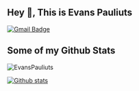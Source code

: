 <!-- ### Hi there 👋 -->

<!--
**EvansPauliuts/EvansPauliuts** is a ✨ _special_ ✨ repository because its `README.md` (this file) appears on your GitHub profile.

Here are some ideas to get you started:

- 🔭 I’m currently working on ...
- 🌱 I’m currently learning ...
- 👯 I’m looking to collaborate on ...
- 🤔 I’m looking for help with ...
- 💬 Ask me about ...
- 📫 How to reach me: ...
- 😄 Pronouns: ...
- ⚡ Fun fact: ...
-->

## Hey 👋, This is Evans Pauliuts
[![Gmail Badge](https://img.shields.io/badge/-pauliutsevans@gmail.com-c14438?style=flat&logo=Gmail&logoColor=white&link=mailto:pauliutsevans@gmail.com)](mailto:pauliutsevans@gmail.com) 
<!--[![Linkedin Badge](https://img.shields.io/badge/-https://www.linkedin.com/in/raman-pauliuts-8909b7a1/-0072b1?style=flat&logo=Linkedin&logoColor=white&link=https://www.linkedin.com/in/https://www.linkedin.com/in/raman-pauliuts-8909b7a1//)](https://www.linkedin.com/in/https://www.linkedin.com/in/raman-pauliuts-8909b7a1//) [![Github Badge](https://img.shields.io/badge/-EvansPauliuts-grey?style=flat&logo=github&logoColor=white&link=https://github.com/EvansPauliuts/)](https://www.github.com/EvansPauliuts/) [![Twitter Badge](https://img.shields.io/badge/-https://twitter.com/pauliutsevans-00acee?style=flat&logo=twitter&logoColor=white&link=https://twitter.com/https://twitter.com/pauliutsevans/)](https://www.twitter.com/https://twitter.com/pauliutsevans/) -->
## Some of my Github Stats
<p align=left> <img src=https://komarev.com/ghpvc/?username=EvansPauliuts alt=EvansPauliuts /> </p>

[![Github stats](https://github-readme-stats.vercel.app/api?username=EvansPauliuts&show_icons=true&include_all_commits=true)](https://github.com/EvansPauliuts/github-readme-stats)
<!-- [![Top Langs](https://github-readme-stats.vercel.app/api/top-langs/?username=EvansPauliuts&layout=compact)](https://github.com/EvansPauliuts/github-readme-stats) -->
